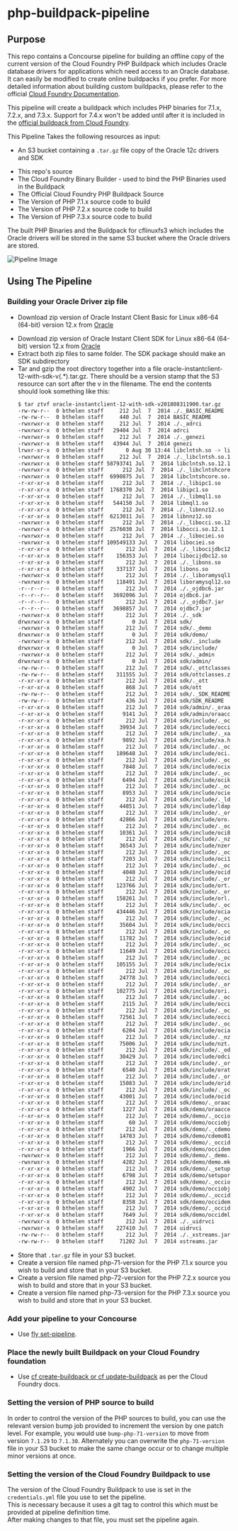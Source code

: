 # php-buildpack-pipeline

## Purpose
This repo contains a Concourse pipeline for building an offline copy of the current version of the Cloud Foundry
PHP Buildpack which includes Oracle database drivers for applications which need access to an Oracle 
database.  It can easily be modified to create online buildpacks if you prefer.  For more detailed information
about building custom buildpacks, please refer to the official [Cloud Foundry Documentation](https://docs.pivotal.io/pivotalcf/2-2/buildpacks/developing-buildpacks.html).

This pipeline will create a buildpack which includes PHP binaries for 7.1.x, 7.2.x, and 7.3.x.  Support for 7.4.x won't be added
until after it is included in the [official buildpack from Cloud Foundry](https://github.com/cloudfoundry/php-buildpack).  

This Pipeline Takes the following resources as input:
* An S3 bucket containing a `.tar.gz` file copy of the Oracle 12c drivers and SDK
- This repo's source
- The Cloud Foundry Binary Builder - used to bind the PHP Binaries used in the Buildpack
- The Official Cloud Foundry PHP Buildpack Source
- The Version of PHP 7.1.x source code to build
- The Version of PHP 7.2.x source code to build
- The Version of PHP 7.3.x source code to build 

The built PHP Binaries and the Buildpack for cflinuxfs3 which includes the Oracle drivers will be stored in the same S3 bucket where the Oracle drivers are stored.

![Pipeline Image](./pipeline.png "Pipeline")

## Using The Pipeline

### Building your Oracle Driver zip file
* Download zip version of Oracle Instant Client Basic for Linux x86-64 (64-bit) version 12.x from [Oracle](http://www.oracle.com/technetwork/topics/linuxx86-64soft-092277.html) 
- Download zip version of Oracle Instant Client SDK for Linux x86-64 (64-bit) version 12.x from [Oracle](http://www.oracle.com/technetwork/topics/linuxx86-64soft-092277.html)
- Extract both zip files to same folder.  The SDK package should make an SDK subdirectory
- Tar and gzip the root directory together into a file oracle-instantclient-12-with-sdk-v(.*).tar.gz.  There
  should be a version stamp that the S3 resource can sort after the v in the filename.  The end the 
  contents should look something like this:
  ```bash
  $ tar ztvf oracle-instantclient-12-with-sdk-v201808311900.tar.gz
  -rw-rw-r--  0 bthelen staff     212 Jul  7  2014 ./._BASIC_README
  -rw-rw-r--  0 bthelen staff     440 Jul  7  2014 BASIC_README
  -rwxrwxr-x  0 bthelen staff     212 Jul  7  2014 ./._adrci
  -rwxrwxr-x  0 bthelen staff   29404 Jul  7  2014 adrci
  -rwxrwxr-x  0 bthelen staff     212 Jul  7  2014 ./._genezi
  -rwxrwxr-x  0 bthelen staff   43944 Jul  7  2014 genezi
  lrwxr-xr-x  0 bthelen staff       0 Aug 30 13:44 libclntsh.so -> libclntsh.so.12.1
  -rwxrwxr-x  0 bthelen staff     212 Jul  7  2014 ./._libclntsh.so.12.1
  -rwxrwxr-x  0 bthelen staff 58793741 Jul  7  2014 libclntsh.so.12.1
  -rwxrwxr-x  0 bthelen staff      212 Jul  7  2014 ./._libclntshcore.so.12.1
  -rwxrwxr-x  0 bthelen staff  6990875 Jul  7  2014 libclntshcore.so.12.1
  -r-xr-xr-x  0 bthelen staff      212 Jul  7  2014 ./._libipc1.so
  -r-xr-xr-x  0 bthelen staff  1768370 Jul  7  2014 libipc1.so
  -r-xr-xr-x  0 bthelen staff      212 Jul  7  2014 ./._libmql1.so
  -r-xr-xr-x  0 bthelen staff   544150 Jul  7  2014 libmql1.so
  -r-xr-xr-x  0 bthelen staff      212 Jul  7  2014 ./._libnnz12.so
  -r-xr-xr-x  0 bthelen staff  6213011 Jul  7  2014 libnnz12.so
  -rwxrwxr-x  0 bthelen staff      212 Jul  7  2014 ./._libocci.so.12.1
  -rwxrwxr-x  0 bthelen staff  2576030 Jul  7  2014 libocci.so.12.1
  -rwxrwxr-x  0 bthelen staff      212 Jul  7  2014 ./._libociei.so
  -rwxrwxr-x  0 bthelen staff 109549133 Jul  7  2014 libociei.so
  -r-xr-xr-x  0 bthelen staff       212 Jul  7  2014 ./._libocijdbc12.so
  -r-xr-xr-x  0 bthelen staff    156353 Jul  7  2014 libocijdbc12.so
  -r-xr-xr-x  0 bthelen staff       212 Jul  7  2014 ./._libons.so
  -r-xr-xr-x  0 bthelen staff    337137 Jul  7  2014 libons.so
  -rwxrwxr-x  0 bthelen staff       212 Jul  7  2014 ./._liboramysql12.so
  -rwxrwxr-x  0 bthelen staff    118491 Jul  7  2014 liboramysql12.so
  -r--r--r--  0 bthelen staff       212 Jul  7  2014 ./._ojdbc6.jar
  -r--r--r--  0 bthelen staff   3692096 Jul  7  2014 ojdbc6.jar
  -r--r--r--  0 bthelen staff       212 Jul  7  2014 ./._ojdbc7.jar
  -r--r--r--  0 bthelen staff   3698857 Jul  7  2014 ojdbc7.jar
  -rwxrwxr-x  0 bthelen staff       212 Jul  7  2014 ./._sdk
  drwxrwxr-x  0 bthelen staff         0 Jul  7  2014 sdk/
  -rwxrwxr-x  0 bthelen staff       212 Jul  7  2014 sdk/._demo
  drwxrwxr-x  0 bthelen staff         0 Jul  7  2014 sdk/demo/
  -rwxrwxr-x  0 bthelen staff       212 Jul  7  2014 sdk/._include
  drwxrwxr-x  0 bthelen staff         0 Jul  7  2014 sdk/include/
  -rwxrwxr-x  0 bthelen staff       212 Jul  7  2014 sdk/._admin
  drwxrwxr-x  0 bthelen staff         0 Jul  7  2014 sdk/admin/
  -rw-rw-r--  0 bthelen staff       212 Jul  7  2014 sdk/._ottclasses.zip
  -rw-rw-r--  0 bthelen staff    311555 Jul  7  2014 sdk/ottclasses.zip
  -r-xr-xr-x  0 bthelen staff       212 Jul  7  2014 sdk/._ott
  -r-xr-xr-x  0 bthelen staff       868 Jul  7  2014 sdk/ott
  -rw-rw-r--  0 bthelen staff       212 Jul  7  2014 sdk/._SDK_README
  -rw-rw-r--  0 bthelen staff       436 Jul  7  2014 sdk/SDK_README
  -r-xr-xr-x  0 bthelen staff       212 Jul  7  2014 sdk/admin/._oraaccess.xsd
  -r-xr-xr-x  0 bthelen staff      9141 Jul  7  2014 sdk/admin/oraaccess.xsd
  -r-xr-xr-x  0 bthelen staff       212 Jul  7  2014 sdk/include/._occiData.h
  -r-xr-xr-x  0 bthelen staff     39934 Jul  7  2014 sdk/include/occiData.h
  -r-xr-xr-x  0 bthelen staff       212 Jul  7  2014 sdk/include/._xa.h
  -r-xr-xr-x  0 bthelen staff      9892 Jul  7  2014 sdk/include/xa.h
  -r-xr-xr-x  0 bthelen staff       212 Jul  7  2014 sdk/include/._oci.h
  -r-xr-xr-x  0 bthelen staff    189648 Jul  7  2014 sdk/include/oci.h
  -r-xr-xr-x  0 bthelen staff       212 Jul  7  2014 sdk/include/._ocixmldb.h
  -r-xr-xr-x  0 bthelen staff      7848 Jul  7  2014 sdk/include/ocixmldb.h
  -r-xr-xr-x  0 bthelen staff       212 Jul  7  2014 sdk/include/._ocikpr.h
  -r-xr-xr-x  0 bthelen staff      6494 Jul  7  2014 sdk/include/ocikpr.h
  -r-xr-xr-x  0 bthelen staff       212 Jul  7  2014 sdk/include/._ociextp.h
  -r-xr-xr-x  0 bthelen staff      8953 Jul  7  2014 sdk/include/ociextp.h
  -r-xr-xr-x  0 bthelen staff       212 Jul  7  2014 sdk/include/._ldap.h
  -r-xr-xr-x  0 bthelen staff     44851 Jul  7  2014 sdk/include/ldap.h
  -r-xr-xr-x  0 bthelen staff       212 Jul  7  2014 sdk/include/._oro.h
  -r-xr-xr-x  0 bthelen staff     42866 Jul  7  2014 sdk/include/oro.h
  -r-xr-xr-x  0 bthelen staff       212 Jul  7  2014 sdk/include/._oci8dp.h
  -r-xr-xr-x  0 bthelen staff     10361 Jul  7  2014 sdk/include/oci8dp.h
  -r-xr-xr-x  0 bthelen staff       212 Jul  7  2014 sdk/include/._nzerror.h
  -r-xr-xr-x  0 bthelen staff     36543 Jul  7  2014 sdk/include/nzerror.h
  -r-xr-xr-x  0 bthelen staff       212 Jul  7  2014 sdk/include/._oci1.h
  -r-xr-xr-x  0 bthelen staff      7203 Jul  7  2014 sdk/include/oci1.h
  -r-xr-xr-x  0 bthelen staff       212 Jul  7  2014 sdk/include/._ocidem.h
  -r-xr-xr-x  0 bthelen staff      4048 Jul  7  2014 sdk/include/ocidem.h
  -r-xr-xr-x  0 bthelen staff       212 Jul  7  2014 sdk/include/._ort.h
  -r-xr-xr-x  0 bthelen staff    123766 Jul  7  2014 sdk/include/ort.h
  -r-xr-xr-x  0 bthelen staff       212 Jul  7  2014 sdk/include/._orl.h
  -r-xr-xr-x  0 bthelen staff    158261 Jul  7  2014 sdk/include/orl.h
  -r-xr-xr-x  0 bthelen staff       212 Jul  7  2014 sdk/include/._ociap.h
  -r-xr-xr-x  0 bthelen staff    434446 Jul  7  2014 sdk/include/ociap.h
  -r-xr-xr-x  0 bthelen staff       212 Jul  7  2014 sdk/include/._occiCommon.h
  -r-xr-xr-x  0 bthelen staff     35604 Jul  7  2014 sdk/include/occiCommon.h
  -r-xr-xr-x  0 bthelen staff       212 Jul  7  2014 sdk/include/._ocidfn.h
  -r-xr-xr-x  0 bthelen staff     11782 Jul  7  2014 sdk/include/ocidfn.h
  -r-xr-xr-x  0 bthelen staff       212 Jul  7  2014 sdk/include/._occiAQ.h
  -r-xr-xr-x  0 bthelen staff     11649 Jul  7  2014 sdk/include/occiAQ.h
  -r-xr-xr-x  0 bthelen staff       212 Jul  7  2014 sdk/include/._ocixstream.h
  -r-xr-xr-x  0 bthelen staff    105155 Jul  7  2014 sdk/include/ocixstream.h
  -r-xr-xr-x  0 bthelen staff       212 Jul  7  2014 sdk/include/._occiObjects.h
  -r-xr-xr-x  0 bthelen staff     24778 Jul  7  2014 sdk/include/occiObjects.h
  -r-xr-xr-x  0 bthelen staff       212 Jul  7  2014 sdk/include/._ori.h
  -r-xr-xr-x  0 bthelen staff    102775 Jul  7  2014 sdk/include/ori.h
  -r-xr-xr-x  0 bthelen staff       212 Jul  7  2014 sdk/include/._occi.h
  -r-xr-xr-x  0 bthelen staff      2115 Jul  7  2014 sdk/include/occi.h
  -r-xr-xr-x  0 bthelen staff       212 Jul  7  2014 sdk/include/._occiControl.h
  -r-xr-xr-x  0 bthelen staff     72561 Jul  7  2014 sdk/include/occiControl.h
  -r-xr-xr-x  0 bthelen staff       212 Jul  7  2014 sdk/include/._ociapr.h
  -r-xr-xr-x  0 bthelen staff      6204 Jul  7  2014 sdk/include/ociapr.h
  -r-xr-xr-x  0 bthelen staff       212 Jul  7  2014 sdk/include/._nzt.h
  -r-xr-xr-x  0 bthelen staff     75006 Jul  7  2014 sdk/include/nzt.h
  -r-xr-xr-x  0 bthelen staff       212 Jul  7  2014 sdk/include/._odci.h
  -r-xr-xr-x  0 bthelen staff     30429 Jul  7  2014 sdk/include/odci.h
  -r-xr-xr-x  0 bthelen staff       212 Jul  7  2014 sdk/include/._oratypes.h
  -r-xr-xr-x  0 bthelen staff      6540 Jul  7  2014 sdk/include/oratypes.h
  -r-xr-xr-x  0 bthelen staff       212 Jul  7  2014 sdk/include/._orid.h
  -r-xr-xr-x  0 bthelen staff     15083 Jul  7  2014 sdk/include/orid.h
  -r-xr-xr-x  0 bthelen staff       212 Jul  7  2014 sdk/include/._ocidef.h
  -r-xr-xr-x  0 bthelen staff     43001 Jul  7  2014 sdk/include/ocidef.h
  -r-xr-xr-x  0 bthelen staff       212 Jul  7  2014 sdk/demo/._oraaccess.xml
  -r-xr-xr-x  0 bthelen staff      1227 Jul  7  2014 sdk/demo/oraaccess.xml
  -r-xr-xr-x  0 bthelen staff       212 Jul  7  2014 sdk/demo/._occiobj.typ
  -r-xr-xr-x  0 bthelen staff        60 Jul  7  2014 sdk/demo/occiobj.typ
  -r-xr-xr-x  0 bthelen staff       212 Jul  7  2014 sdk/demo/._cdemo81.c
  -r-xr-xr-x  0 bthelen staff     14783 Jul  7  2014 sdk/demo/cdemo81.c
  -r-xr-xr-x  0 bthelen staff       212 Jul  7  2014 sdk/demo/._occidemod.sql
  -r-xr-xr-x  0 bthelen staff      1966 Jul  7  2014 sdk/demo/occidemod.sql
  -rwxrwxr-x  0 bthelen staff       212 Jul  7  2014 sdk/demo/._demo.mk
  -rwxrwxr-x  0 bthelen staff      4282 Jul  7  2014 sdk/demo/demo.mk
  -r-xr-xr-x  0 bthelen staff       212 Jul  7  2014 sdk/demo/._setuporamysql.sh
  -r-xr-xr-x  0 bthelen staff      6798 Jul  7  2014 sdk/demo/setuporamysql.sh
  -r-xr-xr-x  0 bthelen staff       212 Jul  7  2014 sdk/demo/._occiobj.cpp
  -r-xr-xr-x  0 bthelen staff      4902 Jul  7  2014 sdk/demo/occiobj.cpp
  -r-xr-xr-x  0 bthelen staff       212 Jul  7  2014 sdk/demo/._occidemo.sql
  -r-xr-xr-x  0 bthelen staff      8358 Jul  7  2014 sdk/demo/occidemo.sql
  -r-xr-xr-x  0 bthelen staff       212 Jul  7  2014 sdk/demo/._occidml.cpp
  -r-xr-xr-x  0 bthelen staff      7649 Jul  7  2014 sdk/demo/occidml.cpp
  -rwxrwxr-x  0 bthelen staff       212 Jul  7  2014 ./._uidrvci
  -rwxrwxr-x  0 bthelen staff    227410 Jul  7  2014 uidrvci
  -rw-rw-r--  0 bthelen staff       212 Jul  7  2014 ./._xstreams.jar
  -rw-rw-r--  0 bthelen staff     71202 Jul  7  2014 xstreams.jar
  ``` 
- Store that `.tar.gz` file in your S3 bucket.
- Create a version file named php-71-version for the PHP 7.1.x source you wish to build and store that in your S3 bucket. 
- Create a version file named php-72-version for the PHP 7.2.x source you wish to build and store that in your S3 bucket.
- Create a version file named php-73-version for the PHP 7.3.x source you wish to build and store that in your S3 bucket.

### Add your pipeline to your Concourse 

* Use [fly set-pipeline](https://concourse-ci.org/setting-pipelines.html).   

### Place the newly built Buildpack on your Cloud Foundry foundation

* Use [cf create-buildpack or cf update-buildpack](https://docs.cloudfoundry.org/adminguide/buildpacks.html)
  as per the Cloud Foundry docs.

### Setting the version of PHP source to build

In order to control the version of the PHP sources to build, you can use the relevant version bump job
provided to increment the version by one patch level.  For example, you would use `bump-php-71-version` to move
from version `7.1.29` to `7.1.30`.  Alternately you can overwrite the `php-71-version` file in your S3 bucket 
to make the same change occur or to change multiple minor versions at once.

### Setting the version of the Cloud Foundry Buildpack to use

The version of the Cloud Foundry Buildpack to use is set in the `credentials.yml` file you use to set the pipeline.  
This is necessary because it uses a git tag to control this which must be provided at pipeline definition time.  
After making changes to that file, you must set the pipeline again.
